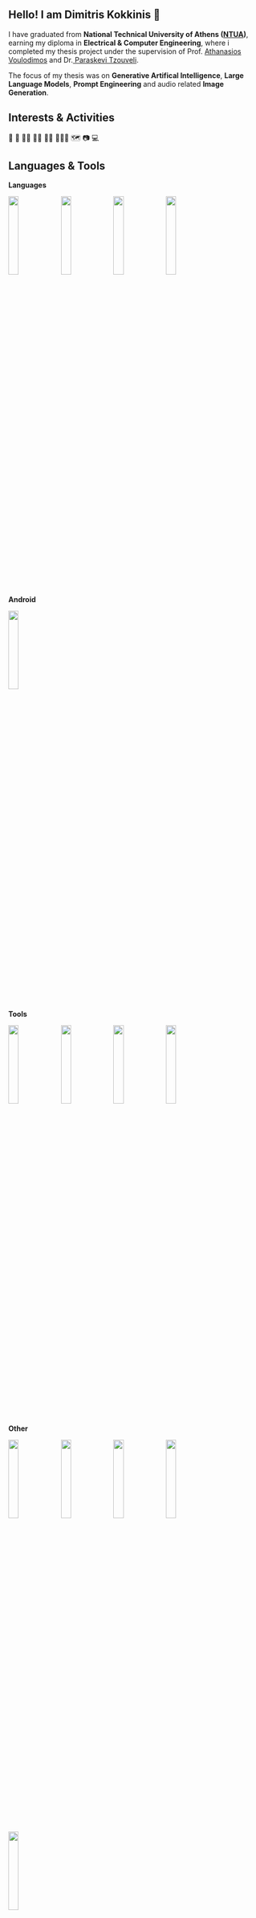 ## Hello! I am Dimitris Kokkinis 👋

<!--
**dikokkinis/diKokkinis** is a ✨ _special_ ✨ repository because its `README.md` (this file) appears on your GitHub profile.

Here are some ideas to get you started:

- 🔭 I’m currently working on ...
- 🌱 I’m currently learning ...
- 👯 I’m looking to collaborate on ...
- 🤔 I’m looking for help with ...
- 💬 Ask me about ...
- 📫 How to reach me: ...
- 😄 Pronouns: ...
- ⚡ Fun fact: ...
-->

I have graduated from **National Technical University of Athens ([NTUA](https://www.ece.ntua.gr/en))**, earning my diploma in **Electrical &amp; Computer Engineering**, where i completed my thesis project under the supervision of Prof. [Athanasios Voulodimos](https://www.ece.ntua.gr/en/staff/492) and Dr.[ Paraskevi Tzouveli](http://www.image.ntua.gr/~tpar/).

The focus of my thesis was on **Generative Artifical Intelligence**, **Large Language Models**, **Prompt Engineering** and audio related **Image Generation**. 

## Interests & Activities

🎨 🎹 🏊‍♂️ 🚵‍♂️ 🤸‍♂️ 🏋🏼‍♂️ 🗺 📷 💻

## Languages & Tools

**Languages**

<img src="https://github.com/user-attachments/assets/9f467a87-ea22-4c85-a40f-85bb0ad57273" style="width:20%; height:auto;">
<img src="https://github.com/user-attachments/assets/a21a7652-15de-4bf8-ba71-111da6eedc7a" style="width:20%; height:auto;">
<img src="https://github.com/user-attachments/assets/230e6ed1-5a1a-4137-8368-c470619ebdc5" style="width:20%; height:auto;">
<img src="https://github.com/user-attachments/assets/3e181368-f889-4f4c-bf9e-352fe29ab896" style="width:20%; height:auto;">

**Android**

<img src="https://github.com/user-attachments/assets/1e2aca52-2564-4bff-8d51-87b9bff8dd40" style="width:20%; height:auto;">

**Tools**

<img src="https://github.com/user-attachments/assets/78f7aec7-2a88-4143-b4ce-44197069e506" style="width:20%; height:auto;">
<img src="https://github.com/user-attachments/assets/79f92728-085a-446e-8653-80b004eae266" style="width:20%; height:auto;">
<img src="https://github.com/user-attachments/assets/f82af597-c534-4df3-87ff-c4d3186e908e" style="width:20%; height:auto;">
<img src="https://github.com/user-attachments/assets/155b48de-446e-45e8-b2e4-f03026556390" style="width:20%; height:auto;">

**Other**

<img src="https://github.com/user-attachments/assets/87b4db41-376f-45d2-a203-fa682d84dafc" style="width:20%; height:auto;">
<img src="https://github.com/user-attachments/assets/f9da3a1c-147f-49a9-9fbf-b67f81d82178" style="width:20%; height:auto;">
<img src="https://github.com/user-attachments/assets/00cb3549-a8db-4012-8f42-d25c05a61c56" style="width:20%; height:auto;">
<img src="https://github.com/user-attachments/assets/e350b75b-e9e2-4e56-964d-71590026efc7" style="width:20%; height:auto;">
<img src="https://github.com/user-attachments/assets/656ca876-fdd2-4b19-9043-21f7c417e8c0" style="width:20%; height:auto;">
